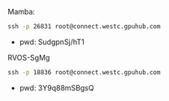 Mamba:
```cmd
ssh -p 26831 root@connect.westc.gpuhub.com
```
- pwd: SudgpnSj/hT1


RVOS-SgMg
```cmd
ssh -p 18836 root@connect.westc.gpuhub.com
```
- pwd: 3Y9q88mSBgsQ
